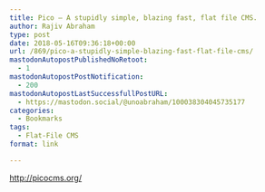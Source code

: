 ```yaml
---
title: Pico – A stupidly simple, blazing fast, flat file CMS.
author: Rajiv Abraham
type: post
date: 2018-05-16T09:36:18+00:00
url: /869/pico-a-stupidly-simple-blazing-fast-flat-file-cms/
mastodonAutopostPublishedNoRetoot:
  - 1
mastodonAutopostPostNotification:
  - 200
mastodonAutopostLastSuccessfullPostURL:
  - https://mastodon.social/@unoabraham/100038304045735177
categories:
  - Bookmarks
tags:
  - Flat-File CMS
format: link

---
```

<http://picocms.org/>